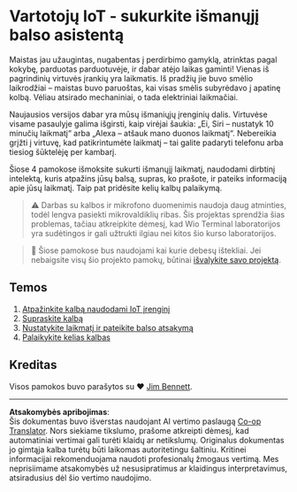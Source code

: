 <!--
CO_OP_TRANSLATOR_METADATA:
{
  "original_hash": "5de7dc1e2ddc402d415473bb795568d4",
  "translation_date": "2025-08-28T19:14:05+00:00",
  "source_file": "6-consumer/README.md",
  "language_code": "lt"
}
-->
# Vartotojų IoT - sukurkite išmanųjį balso asistentą

Maistas jau užaugintas, nugabentas į perdirbimo gamyklą, atrinktas pagal kokybę, parduotas parduotuvėje, ir dabar atėjo laikas gaminti! Vienas iš pagrindinių virtuvės įrankių yra laikmatis. Iš pradžių jie buvo smėlio laikrodžiai – maistas buvo paruoštas, kai visas smėlis subyrėdavo į apatinę kolbą. Vėliau atsirado mechaniniai, o tada elektriniai laikmačiai.

Naujausios versijos dabar yra mūsų išmaniųjų įrenginių dalis. Virtuvėse visame pasaulyje galima išgirsti, kaip virėjai šaukia: „Ei, Siri – nustatyk 10 minučių laikmatį“ arba „Alexa – atšauk mano duonos laikmatį“. Nebereikia grįžti į virtuvę, kad patikrintumėte laikmatį – tai galite padaryti telefonu arba tiesiog šūktelėję per kambarį.

Šiose 4 pamokose išmoksite sukurti išmanųjį laikmatį, naudodami dirbtinį intelektą, kuris atpažins jūsų balsą, supras, ko prašote, ir pateiks informaciją apie jūsų laikmatį. Taip pat pridėsite kelių kalbų palaikymą.

> ⚠️ Darbas su kalbos ir mikrofono duomenimis naudoja daug atminties, todėl lengva pasiekti mikrovaldiklių ribas. Šis projektas sprendžia šias problemas, tačiau atkreipkite dėmesį, kad Wio Terminal laboratorijos yra sudėtingos ir gali užtrukti ilgiau nei kitos šio kurso laboratorijos.

> 💁 Šiose pamokose bus naudojami kai kurie debesų ištekliai. Jei nebaigsite visų šio projekto pamokų, būtinai [išvalykite savo projektą](../clean-up.md).

## Temos

1. [Atpažinkite kalbą naudodami IoT įrenginį](./lessons/1-speech-recognition/README.md)
1. [Supraskite kalbą](./lessons/2-language-understanding/README.md)
1. [Nustatykite laikmatį ir pateikite balso atsakymą](./lessons/3-spoken-feedback/README.md)
1. [Palaikykite kelias kalbas](./lessons/4-multiple-language-support/README.md)

## Kreditas

Visos pamokos buvo parašytos su ♥️ [Jim Bennett](https://GitHub.com/JimBobBennett).

---

**Atsakomybės apribojimas**:  
Šis dokumentas buvo išverstas naudojant AI vertimo paslaugą [Co-op Translator](https://github.com/Azure/co-op-translator). Nors siekiame tikslumo, prašome atkreipti dėmesį, kad automatiniai vertimai gali turėti klaidų ar netikslumų. Originalus dokumentas jo gimtąja kalba turėtų būti laikomas autoritetingu šaltiniu. Kritinei informacijai rekomenduojama naudoti profesionalų žmogaus vertimą. Mes neprisiimame atsakomybės už nesusipratimus ar klaidingus interpretavimus, atsiradusius dėl šio vertimo naudojimo.